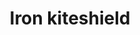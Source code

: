 ---
layout: item
title: Iron kiteshield
item-id: 1191
datatable: true
id: 1191
name: "Iron kiteshield"
monsters:
  - id: 2098
    name: "Hill Giant"
    combat_level: 28
    wiki_url: "https://oldschool.runescape.wiki/w/Hill_Giant#1"
    drops:
      - quantity: "1"
        rarity: 0.0234375
    image: "https://oldschool.runescape.wiki/images/5/5f/Hill_Giant.png?d162a"
---